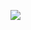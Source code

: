 [<img src="https://www.codewars.com/users/ndunnett/badges/small" />](https://www.codewars.com/users/ndunnett)
